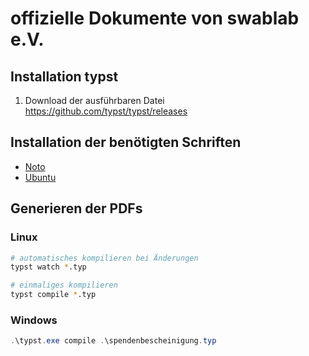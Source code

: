 # offizielle Dokumente von swablab e.V.

## Installation typst

1. Download der ausführbaren Datei https://github.com/typst/typst/releases

## Installation der benötigten Schriften

- [Noto](https://fonts.google.com/specimen/Noto)
- [Ubuntu](https://fonts.google.com/specimen/Ubuntu)

## Generieren der PDFs
### Linux

```bash
# automatisches kompilieren bei Änderungen
typst watch *.typ

# einmaliges kompilieren
typst compile *.typ
```

### Windows
```ps1
.\typst.exe compile .\spendenbescheinigung.typ
```
